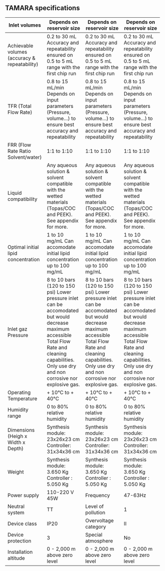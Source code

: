 ## TAMARA specifications

| Inlet volumes                                 | Depends on reservoir size                                                                                                                                                                                | Depends on reservoir size                                                                                                                                                                                | Depends on reservoir size                                                                                                                                                                                |
|-----------------------------------------------|----------------------------------------------------------------------------------------------------------------------------------------------------------------------------------------------------------|----------------------------------------------------------------------------------------------------------------------------------------------------------------------------------------------------------|----------------------------------------------------------------------------------------------------------------------------------------------------------------------------------------------------------|
| Achievable volumes (accuracy & repeatability) | 0.2 to 30 mL Accuracy and repeatability ensured on 0.5 to 5 mL range with the first chip run                                                                                                             | 0.2 to 30 mL Accuracy and repeatability ensured on 0.5 to 5 mL range with the first chip run                                                                                                             | 0.2 to 30 mL Accuracy and repeatability ensured on 0.5 to 5 mL range with the first chip run                                                                                                             |
| TFR (Total Flow Rate)                         | 0.8 to 15 mL/min Depends on input parameters (Pressure, volume…) to ensure best accuracy and repeatability                                                                                               | 0.8 to 15 mL/min Depends on input parameters (Pressure, volume…) to ensure best accuracy and repeatability                                                                                               | 0.8 to 15 mL/min Depends on input parameters (Pressure, volume…) to ensure best accuracy and repeatability                                                                                               |
| FRR (Flow Rate Ratio Solvent/water)           | 1:1 to 1:10                                                                                                                                                                                              | 1:1 to 1:10                                                                                                                                                                                              | 1:1 to 1:10                                                                                                                                                                                              |
| Liquid compatibility                          | Any aqueous solution & solvent compatible with the wetted materials (Topas/COC and PEEK). See appendix for more.                                                                                         | Any aqueous solution & solvent compatible with the wetted materials (Topas/COC and PEEK). See appendix for more.                                                                                         | Any aqueous solution & solvent compatible with the wetted materials (Topas/COC and PEEK). See appendix for more.                                                                                         |
| Optimal initial lipid concentration           | 1 to 10 mg/mL Can accomodate initial lipid concentration up to 100 mg/mL                                                                                                                                 | 1 to 10 mg/mL Can accomodate initial lipid concentration up to 100 mg/mL                                                                                                                                 | 1 to 10 mg/mL Can accomodate initial lipid concentration up to 100 mg/mL                                                                                                                                 |
| Inlet gaz Pressure                            | 8 to 10 bars (120 to 150 psi) Lower pressure inlet can be accomodated but would decrease maximum accessible Total Flow Rate and cleaning capabilities. Only use dry and non corrosive nor explosive gas. | 8 to 10 bars (120 to 150 psi) Lower pressure inlet can be accomodated but would decrease maximum accessible Total Flow Rate and cleaning capabilities. Only use dry and non corrosive nor explosive gas. | 8 to 10 bars (120 to 150 psi) Lower pressure inlet can be accomodated but would decrease maximum accessible Total Flow Rate and cleaning capabilities. Only use dry and non corrosive nor explosive gas. |
| Operating Temperature                         | + 10°C to + 40°C                                                                                                                                                                                         | + 10°C to + 40°C                                                                                                                                                                                         | + 10°C to + 40°C                                                                                                                                                                                         |
| Humidity range                                | 0 to 80% relative humidity                                                                                                                                                                               | 0 to 80% relative humidity                                                                                                                                                                               | 0 to 80% relative humidity                                                                                                                                                                               |
| Dimensions (Heigh x Width x Depth)            | Synthesis module: 23x26x23 cm Controller: 31x34x36 cm                                                                                                                                                    | Synthesis module: 23x26x23 cm Controller: 31x34x36 cm                                                                                                                                                    | Synthesis module: 23x26x23 cm Controller: 31x34x36 cm                                                                                                                                                    |
| Weight                                        | Synthesis module: 3.650 Kg Controller : 5.050 Kg                                                                                                                                                         | Synthesis module: 3.650 Kg Controller : 5.050 Kg                                                                                                                                                         | Synthesis module: 3.650 Kg Controller : 5.050 Kg                                                                                                                                                         |
| Power supply                                  | 110-220 V 45W                                                                                                                                                                                            | Frequency                                                                                                                                                                                                | 47-63Hz                                                                                                                                                                                                  |
| Neutral system                                | TT                                                                                                                                                                                                       | Level of pollution                                                                                                                                                                                       | 1                                                                                                                                                                                                        |
| Device class                                  | IP20                                                                                                                                                                                                     | Overvoltage category                                                                                                                                                                                     | II                                                                                                                                                                                                       |
| Device protection                             | 3                                                                                                                                                                                                        | Special atmosphere                                                                                                                                                                                       | No                                                                                                                                                                                                       |
| Installation altitude                         | 0 - 2,000 m above zero level                                                                                                                                                                             | 0 - 2,000 m above zero level                                                                                                                                                                             | 0 - 2,000 m above zero level                                                                                                                                                                             |
